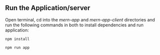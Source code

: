 ## Run the Application/server

Open terminal, cd into the _mern-app_ and _mern-app-client_ directories and run the following commands in both to install dependencies and run application:

    npm install
    
    npm run app
